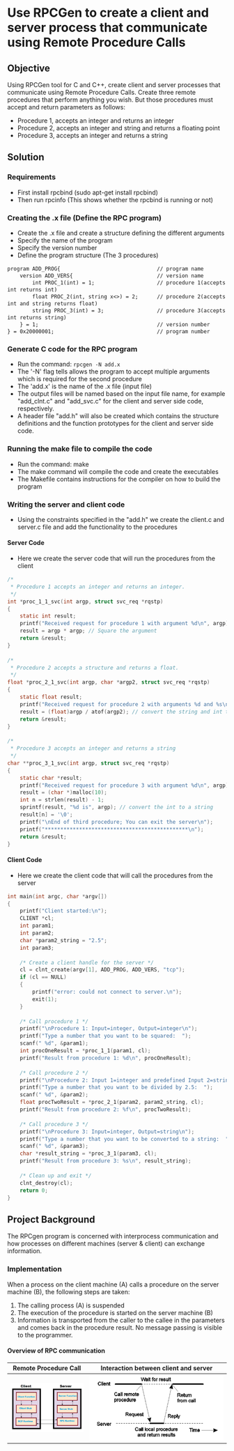 # Use RPCGen to create a client and server process that communicate using Remote Procedure Calls

## Objective

Using RPCGen tool for C and C++, create client and server processes that communicate using Remote Procedure Calls. Create three remote procedures that perform anything you wish. But those procedures must accept and return parameters as follows:

- Procedure 1, accepts an integer and returns an integer 
- Procedure 2, accepts an integer and string and returns a floating point
- Procedure 3, accepts an integer and returns a string

## Solution

### Requirements

- First install rpcbind (sudo apt-get install rpcbind)
- Then run rpcinfo (This shows whether the rpcbind is running or not)

### Creating the .x file (Define the RPC program)

- Create the .x file and create a structure defining the different arguments
- Specify the name of the program
- Specify the version number
- Define the program structure (The 3 procedures)

```x
program ADD_PROG{                               // program name
    version ADD_VERS{                           // version name
        int PROC_1(int) = 1;                    // procedure 1(accepts int returns int)                 
        float PROC_2(int, string x<>) = 2;      // procedure 2(accepts int and string returns float)
        string PROC_3(int) = 3;                 // procedure 3(accepts int returns string)
    } = 1;                                      // version number
} = 0x20000001;                                 // program number
```

### Generate C code for the RPC program

- Run the command: `rpcgen -N add.x`
- The '-N' flag tells allows the program to accept multiple arguments which is required for the second procedure
- The 'add.x' is the name of the .x file (input file)
- The output files will be named based on the input file name, for example "add_clnt.c" and "add_svc.c" for the client and server side code, respectively.
- A header file "add.h" will also be created which contains the structure definitions and the function prototypes for the client and server side code.

### Running the make file to compile the code

- Run the command: make
- The make command will compile the code and create the executables
- The Makefile contains instructions for the compiler on how to build the program

### Writing the server and client code

- Using the constraints specified in the "add.h" we create the client.c and server.c file and add the functionality to the procedures
  
#### Server Code

- Here we create the server code that will run the procedures from the client

```c
/*
 * Procedure 1 accepts an integer and returns an integer.
 */
int *proc_1_1_svc(int argp, struct svc_req *rqstp)
{
    static int result;
    printf("Received request for procedure 1 with argument %d\n", argp);
    result = argp * argp; // Square the argument
    return &result;
}

/*
 * Procedure 2 accepts a structure and returns a float.
 */
float *proc_2_1_svc(int argp, char *argp2, struct svc_req *rqstp)
{
    static float result;
    printf("Received request for procedure 2 with arguments %d and %s\n", argp, argp2);
    result = (float)argp / atof(argp2); // convert the string and int to a float and divide them
    return &result;
}

/*
 * Procedure 3 accepts an integer and returns a string
 */
char **proc_3_1_svc(int argp, struct svc_req *rqstp)
{
    static char *result;
    printf("Received request for procedure 3 with argument %d\n", argp);
    result = (char *)malloc(10);
    int n = strlen(result) - 1;
    sprintf(result, "%d is", argp); // convert the int to a string
    result[n] = '\0';
    printf("\nEnd of third procedure; You can exit the server\n");
    printf("**********************************************\n");
    return &result;
}
```

#### Client Code

- Here we create the client code that will call the procedures from the server

```c
int main(int argc, char *argv[])
{
    printf("Client started:\n");
    CLIENT *cl;
    int param1;
    int param2;
    char *param2_string = "2.5";
    int param3;

    /* Create a client handle for the server */
    cl = clnt_create(argv[1], ADD_PROG, ADD_VERS, "tcp");
    if (cl == NULL)
    {
        printf("error: could not connect to server.\n");
        exit(1);
    }

    /* Call procedure 1 */
    printf("\nProcedure 1: Input=integer, Output=integer\n");
    printf("Type a number that you want to be squared:  ");
    scanf(" %d", &param1);
    int procOneResult = *proc_1_1(param1, cl);
    printf("Result from procedure 1: %d\n", procOneResult);

    /* Call procedure 2 */
    printf("\nProcedure 2: Input 1=integer and predefined Input 2=string, Output=float\n");
    printf("Type a number that you want to be divided by 2.5:  ");
    scanf(" %d", &param2);
    float procTwoResult = *proc_2_1(param2, param2_string, cl);
    printf("Result from procedure 2: %f\n", procTwoResult);

    /* Call procedure 3 */
    printf("\nProcedure 3: Input=integer, Output=string\n");
    printf("Type a number that you want to be converted to a string:  ");
    scanf(" %d", &param3);
    char *result_string = *proc_3_1(param3, cl);
    printf("Result from procedure 3: %s\n", result_string);

    /* Clean up and exit */
    clnt_destroy(cl);
    return 0;
}
```

## Project Background

The RPCgen program is concerned with interprocess communication and how processes on different machines (server & client) can exchange information.

### Implementation

When a process on the client machine (A) calls a procedure on the server machine (B), the following steps are taken:

1) The calling process (A) is suspended
2) The execution of the procedure is started on the server machine (B)
3) Information is transported from the caller to the callee in the parameters and comes back in the procedure result. No message passing is visible to the programmer.

#### Overview of RPC communication

Remote Procedure Call      |  Interaction between client and server
:-------------------------:|:-------------------------:
![img1](img.jpeg)   |  ![img2](img2.png)
